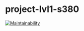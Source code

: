 # project-lvl1-s380
[![Maintainability](https://api.codeclimate.com/v1/badges/28a883a48eb12dd4b328/maintainability)](https://codeclimate.com/github/snsin/project-lvl1-s380/maintainability)
